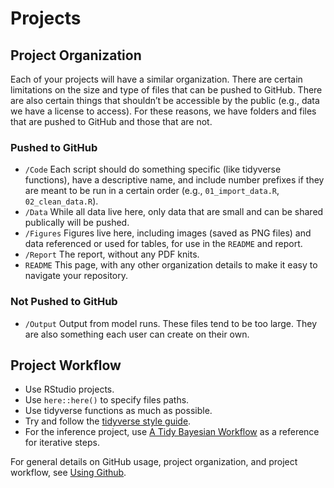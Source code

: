 Projects
================

## Project Organization

Each of your projects will have a similar organization. There are
certain limitations on the size and type of files that can be pushed to
GitHub. There are also certain things that shouldn’t be accessible by
the public (e.g., data we have a license to access). For these reasons,
we have folders and files that are pushed to GitHub and those that are
not.

### Pushed to GitHub

  - `/Code` Each script should do something specific (like tidyverse
    functions), have a descriptive name, and include number prefixes if
    they are meant to be run in a certain order (e.g.,
    `01_import_data.R`, `02_clean_data.R`).
  - `/Data` While all data live here, only data that are small and can
    be shared publically will be pushed.
  - `/Figures` Figures live here, including images (saved as PNG files)
    and data referenced or used for tables, for use in the `README` and
    report.
  - `/Report` The report, without any PDF knits.
  - `README` This page, with any other organization details to make it
    easy to navigate your repository.

### Not Pushed to GitHub

  - `/Output` Output from model runs. These files tend to be too large.
    They are also something each user can create on their own.

## Project Workflow

  - Use RStudio projects.
  - Use `here::here()` to specify files paths.
  - Use tidyverse functions as much as possible.
  - Try and follow the [tidyverse style
    guide](https://style.tidyverse.org).
  - For the inference project, use [A Tidy Bayesian
    Workflow](tidy-bayesian-workflow.md) as a reference for iterative
    steps.

For general details on GitHub usage, project organization, and project
workflow, see [Using
Github](https://github.com/quant-seminar/seminar-materials/using-github.md).
